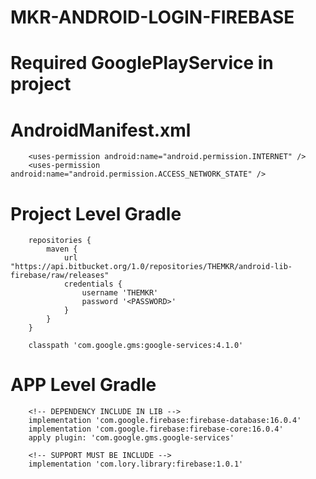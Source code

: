 # MKR-ANDROID-LOGIN-FIREBASE

#   Required GooglePlayService in project

#   AndroidManifest.xml
		<uses-permission android:name="android.permission.INTERNET" />
	    <uses-permission android:name="android.permission.ACCESS_NETWORK_STATE" />

#	Project Level Gradle
		repositories {
			maven {
				url "https://api.bitbucket.org/1.0/repositories/THEMKR/android-lib-firebase/raw/releases"
				credentials {
					username 'THEMKR'
					password '<PASSWORD>'
				}
			}
		}
		
		classpath 'com.google.gms:google-services:4.1.0'

#	APP Level Gradle
        <!-- DEPENDENCY INCLUDE IN LIB -->
        implementation 'com.google.firebase:firebase-database:16.0.4'
        implementation 'com.google.firebase:firebase-core:16.0.4'
        apply plugin: 'com.google.gms.google-services'
         
        <!-- SUPPORT MUST BE INCLUDE -->
		implementation 'com.lory.library:firebase:1.0.1'
		
